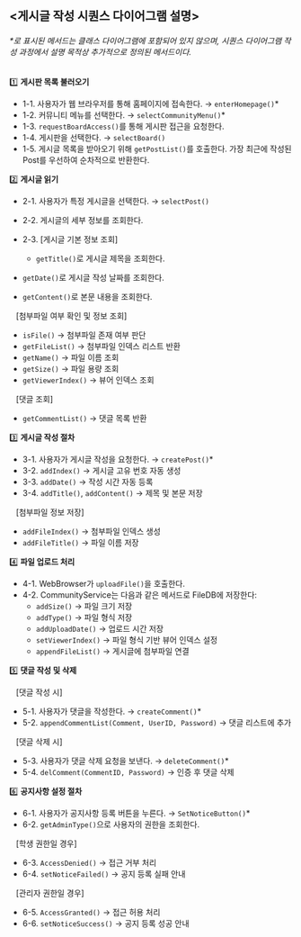 ## <게시글 작성 시퀀스 다이어그램 설명>

###### *로 표시된 메서드는 클래스 다이어그램에 포함되어 있지 않으며, 시퀀스 다이어그램 작성 과정에서 설명 목적상 추가적으로 정의된 메서드이다. <br>

1️⃣ **게시판 목록 불러오기** <br>
- 1-1. 사용자가 웹 브라우저를 통해 홈페이지에 접속한다. → `enterHomepage()`*
- 1-2. 커뮤니티 메뉴를 선택한다. → `selectCommunityMenu()`*
- 1-3. `requestBoardAccess()`를 통해 게시판 접근을 요청한다.
- 1-4. 게시판을 선택한다. → `selectBoard()`
- 1-5. 게시글 목록을 받아오기 위해  `getPostList()`를 호출한다. 가장 최근에 작성된 Post를 우선하여 순차적으로 반환한다.


2️⃣ **게시글 읽기** <br>
- 2-1. 사용자가 특정 게시글을 선택한다. → `selectPost()`
- 2-2. 게시글의 세부 정보를 조회한다.

- 2-3. [게시글 기본 정보 조회] <br>
  -  `getTitle()`로 게시글 제목을 조회한다.
- `getDate()`로 게시글 작성 날짜를 조회한다.
- `getContent()`로 본문 내용을 조회한다.

&nbsp;&nbsp;&nbsp;[첨부파일 여부 확인 및 정보 조회] <br>
- `isFile()` → 첨부파일 존재 여부 판단  
- `getFileList()` → 첨부파일 인덱스 리스트 반환  
- `getName()` → 파일 이름 조회  
- `getSize()` → 파일 용량 조회  
- `getViewerIndex()` → 뷰어 인덱스 조회

&nbsp;&nbsp;&nbsp;[댓글 조회] <br>
- `getCommentList()` → 댓글 목록 반환

3️⃣ **게시글 작성 절차** <br>
- 3-1. 사용자가 게시글 작성을 요청한다. → `createPost()`*
- 3-2. `addIndex()` → 게시글 고유 번호 자동 생성
- 3-3. `addDate()` → 작성 시간 자동 등록
- 3-4. `addTitle()`, `addContent()` → 제목 및 본문 저장

&nbsp;&nbsp;&nbsp;[첨부파일 정보 저장] <br>
- `addFileIndex()` → 첨부파일 인덱스 생성
- `addFileTitle()` → 파일 이름 저장

4️⃣ **파일 업로드 처리** <br>
- 4-1. WebBrowser가 `uploadFile()`을 호출한다.  
- 4-2. CommunityService는 다음과 같은 메서드로 FileDB에 저장한다:
  - `addSize()` → 파일 크기 저장  
  - `addType()` → 파일 형식 저장  
  - `addUploadDate()` → 업로드 시간 저장  
  - `setViewerIndex()` → 파일 형식 기반 뷰어 인덱스 설정  
  - `appendFileList()` → 게시글에 첨부파일 연결

5️⃣ **댓글 작성 및 삭제** <br>

&nbsp;&nbsp;&nbsp;[댓글 작성 시] <br>
- 5-1. 사용자가 댓글을 작성한다. → `createComment()`*
- 5-2. `appendCommentList(Comment, UserID, Password)` → 댓글 리스트에 추가

&nbsp;&nbsp;&nbsp;[댓글 삭제 시] <br>
- 5-3. 사용자가 댓글 삭제 요청을 보낸다. → `deleteComment()`*
- 5-4. `delComment(CommentID, Password)` → 인증 후 댓글 삭제

6️⃣ **공지사항 설정 절차** <br>
- 6-1. 사용자가 공지사항 등록 버튼을 누른다. → `SetNoticeButton()`*
- 6-2. `getAdminType()`으로 사용자의 권한을 조회한다.

&nbsp;&nbsp;&nbsp;[학생 권한일 경우] <br>
- 6-3. `AccessDenied()` → 접근 거부 처리  
- 6-4. `setNoticeFailed()` → 공지 등록 실패 안내

&nbsp;&nbsp;&nbsp;[관리자 권한일 경우] <br>
- 6-5. `AccessGranted()` → 접근 허용 처리  
- 6-6. `setNoticeSuccess()` → 공지 등록 성공 안내
